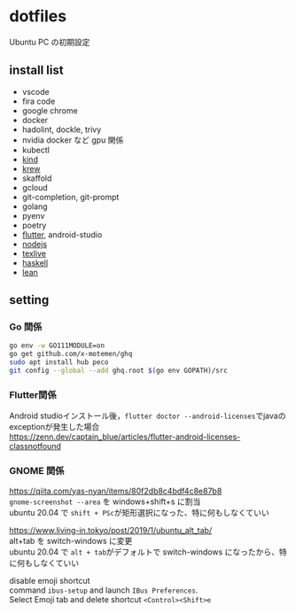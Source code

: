 # dotfiles

Ubuntu PC の初期設定

## install list

- vscode
- fira code
- google chrome
- docker
- hadolint, dockle, trivy
- nvidia docker など gpu 関係
- kubectl
- [kind](https://kind.sigs.k8s.io/docs/user/quick-start/#installation)
- [krew](https://krew.sigs.k8s.io/docs/user-guide/setup/install/)
- skaffold
- gcloud
- git-completion, git-prompt
- golang
- pyenv
- poetry
- [flutter](https://flutter.dev/docs/get-started/install/linux), android-studio
- [nodejs](https://qiita.com/seibe/items/36cef7df85fe2cefa3ea)
- [texlive](https://texwiki.texjp.org/?Linux)
- [haskell](https://www.haskell.org/platform/linux.html#linux-ubuntu)
- [lean](https://leanprover.github.io/lean4/doc/quickstart.html)

## setting

### Go 関係

```sh
go env -w GO111MODULE=on
go get github.com/x-motemen/ghq
sudo apt install hub peco
git config --global --add ghq.root $(go env GOPATH)/src
```

### Flutter関係

Android studioインストール後，`flutter doctor --android-licenses`でjavaのexceptionが発生した場合  
<https://zenn.dev/captain_blue/articles/flutter-android-licenses-classnotfound>


### GNOME 関係

<https://qiita.com/yas-nyan/items/80f2db8c4bdf4c8e87b8>  
`gnome-screenshot --area`
を windows+shift+s に割当  
ubuntu 20.04 で `shift + PSc`が矩形選択になった、特に何もしなくていい

<https://www.living-in.tokyo/post/2019/1/ubuntu_alt_tab/>  
alt+tab を switch-windows に変更  
ubuntu 20.04 で `alt + tab`がデフォルトで switch-windows になったから、特に何もしなくていい

disable emoji shortcut  
command `ibus-setup` and launch `IBus Preferences`.  
Select Emoji tab and delete shortcut `<Control><Shift>e`
